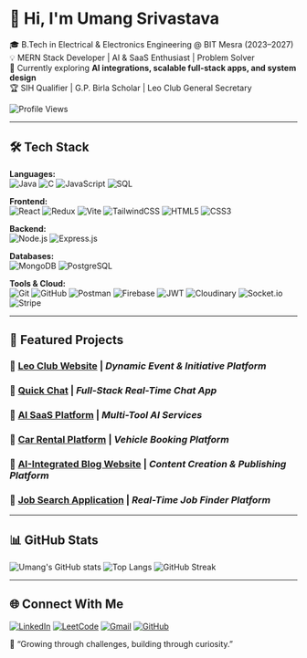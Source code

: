 # 👋 Hi, I'm Umang Srivastava  

🎓 B.Tech in Electrical & Electronics Engineering @ BIT Mesra (2023–2027)  
💡 MERN Stack Developer | AI & SaaS Enthusiast | Problem Solver  
🌱 Currently exploring **AI integrations, scalable full-stack apps, and system design**  
🏆 SIH Qualifier | G.P. Birla Scholar | Leo Club General Secretary  

![Profile Views](https://komarev.com/ghpvc/?username=umangUS002&label=Profile%20Views&color=0e75b6&style=flat)

---

## 🛠 Tech Stack  

**Languages:**  
![Java](https://img.shields.io/badge/Java-007396?style=for-the-badge&logo=openjdk&logoColor=white)  ![C](https://img.shields.io/badge/C-00599C?style=for-the-badge&logo=c&logoColor=white) ![JavaScript](https://img.shields.io/badge/JavaScript-F7DF1E?style=for-the-badge&logo=javascript&logoColor=black) ![SQL](https://img.shields.io/badge/SQL-003B57?style=for-the-badge&logo=postgresql&logoColor=white)  

**Frontend:**  
![React](https://img.shields.io/badge/React-20232A?style=for-the-badge&logo=react&logoColor=61DAFB)  ![Redux](https://img.shields.io/badge/Redux-593D88?style=for-the-badge&logo=redux&logoColor=white)  ![Vite](https://img.shields.io/badge/Vite-646CFF?style=for-the-badge&logo=vite&logoColor=white)  ![TailwindCSS](https://img.shields.io/badge/TailwindCSS-38B2AC?style=for-the-badge&logo=tailwind-css&logoColor=white) ![HTML5](https://img.shields.io/badge/HTML5-E34F26?style=for-the-badge&logo=html5&logoColor=white)  ![CSS3](https://img.shields.io/badge/CSS3-1572B6?style=for-the-badge&logo=css3&logoColor=white) 


**Backend:**  
![Node.js](https://img.shields.io/badge/Node.js-339933?style=for-the-badge&logo=node.js&logoColor=white)  ![Express.js](https://img.shields.io/badge/Express.js-000000?style=for-the-badge&logo=express&logoColor=white)

**Databases:**  
![MongoDB](https://img.shields.io/badge/MongoDB-47A248?style=for-the-badge&logo=mongodb&logoColor=white)  ![PostgreSQL](https://img.shields.io/badge/PostgreSQL-4169E1?style=for-the-badge&logo=postgresql&logoColor=white)  

**Tools & Cloud:**  
![Git](https://img.shields.io/badge/Git-F05032?style=for-the-badge&logo=git&logoColor=white)  ![GitHub](https://img.shields.io/badge/GitHub-181717?style=for-the-badge&logo=github&logoColor=white)  ![Postman](https://img.shields.io/badge/Postman-FF6C37?style=for-the-badge&logo=postman&logoColor=white)  ![Firebase](https://img.shields.io/badge/Firebase-FFCA28?style=for-the-badge&logo=firebase&logoColor=black)  ![JWT](https://img.shields.io/badge/JWT-000000?style=for-the-badge&logo=jsonwebtokens&logoColor=white)  ![Cloudinary](https://img.shields.io/badge/Cloudinary-3448C5?style=for-the-badge&logo=cloudinary&logoColor=white)  ![Socket.io](https://img.shields.io/badge/Socket.io-010101?style=for-the-badge&logo=socket.io&logoColor=white)  ![Stripe](https://img.shields.io/badge/Stripe-008CDD?style=for-the-badge&logo=stripe&logoColor=white)  

---

## 🚀 Featured Projects  

### 🔹 [Leo Club Website](https://www.leoclubbitmesra.in/) | *Dynamic Event & Initiative Platform*  
### 🔹 [Quick Chat](https://quick-chat-sepia.vercel.app) | *Full-Stack Real-Time Chat App*  
### 🔹 [AI SaaS Platform](https://ai-saas-app-wine-phi.vercel.app/) | *Multi-Tool AI Services*  
### 🔹 [Car Rental Platform](https://car-rental-seven-wheat.vercel.app) | *Vehicle Booking Platform*  
### 🔹 [AI-Integrated Blog Website](https://quick-blogg.vercel.app/) | *Content Creation & Publishing Platform*  
### 🔹 [Job Search Application](https://job-search-five-chi.vercel.app/) | *Real-Time Job Finder Platform* 

---

## 📊 GitHub Stats  
![Umang's GitHub stats](https://github-readme-stats.vercel.app/api?username=umangUS002&show_icons=true&theme=tokyonight) ![Top Langs](https://github-readme-stats.vercel.app/api/top-langs/?username=umangUS002&layout=compact&theme=tokyonight) 
![GitHub Streak](https://github-readme-streak-stats.herokuapp.com/?user=umangUS002&theme=tokyonight) 

---

## 🌐 Connect With Me  
[![LinkedIn](https://img.shields.io/badge/LinkedIn-blue?logo=linkedin&logoColor=white)](https://www.linkedin.com/in/umang-srivastava-339b131b6/)  [![LeetCode](https://img.shields.io/badge/LeetCode-orange?logo=leetcode&logoColor=white)](https://leetcode.com/u/umang-us/)  [![Gmail](https://img.shields.io/badge/Email-red?logo=gmail&logoColor=white)](mailto:umang1gb@gmail.com)  [![GitHub](https://img.shields.io/badge/GitHub-black?logo=github&logoColor=white)](https://github.com/umangUS002)  

🌱 “Growing through challenges, building through curiosity.”
